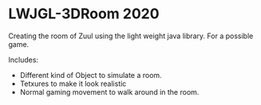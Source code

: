 # LWJGL-3DRoom 2020

Creating the room of Zuul using the light weight java library. For a possible game.

Includes:
- Different kind of Object to simulate a room.
- Tetxures to make it look realistic
- Normal gaming movement to walk around in the room. 
